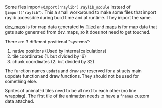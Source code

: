 Some files import `@import("raylib").raylib_module` instead of `@import("raylib")`. This a small workaround to make some files that import raylib accessible during build time and at runtime. They import the same. 

[dev_maps](assets/dev_maps) is for map data generated by [Tiled](https://www.mapeditor.org/)
and [maps](assets/maps) is for map data that gets auto generated from dev_maps, so it does not need to get touched.

There are 3 different positional "systems":
1. native positions (Used by internal calculations)
2. tile coordinates (1. but divided by 16)
3. chunk coordinates (2. but divided by 32)

The function names `update` and `draw` are reserved for a structs main uopdate function and draw functions. They should not be used for something else.

Sprites of animated tiles need to be all next to each other (no line wrapping). The first tile of the animation needs to have a `frames` custom data attached.